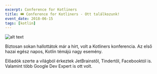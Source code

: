 ```yaml
---
excerpt: Conference for Kotliners
title: 🎟️ Conference for Kotliners - Ott találkozunk!
event_date: 2018-06-15
tags: [kotlin]
---
```


![alt text](https://appcraft-projects.github.io/appcraft-site/assets/img/kotliners-conf-01.png)

Biztosan sokan hallottátok már a hírt, volt a Kotliners konferencia. Az első hazai egész napos, Kotlin témájú nagy esemény.

Előadók szerte a világból érkeztek JetBrainstől, Tindertől, Facebooktól is. Valamint több Google Dev Expert is ott volt.
